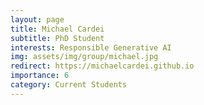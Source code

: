 ```yaml
---
layout: page
title: Michael Cardei
subtitle: PhD Student
interests: Responsible Generative AI
img: assets/img/group/michael.jpg
redirect: https://michaelcardei.github.io
importance: 6
category: Current Students
---
```

 